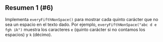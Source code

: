 ## Resumen 1 (#6)

Implementa `everyFifthNonSpace()` para mostrar cada quinto carácter que no sea un espacio en el texto dado. Por ejemplo, `everyFifthNonSpace("abc d e fgh ik")` muestra los caracteres `e` (quinto carácter si no contamos los espacios) y `k` (décimo).